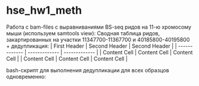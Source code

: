 # hse_hw1_meth

Работа с bam-files с выравниваниями BS-seq ридов на 11-ю хромосому мыши (используем samtools view):
Cводная таблица ридов, закартированных на участки 11347700-11367700 и 40185800-40195800 + дедупликация:
| First Header  | Second Header | Second Header |
| ------------- | ------------- | ------------- |
| Content Cell  | Content Cell  | Content Cell  |
| Content Cell  | Content Cell  | Content Cell  |

bash-скрипт для выполнения дедупликации для всех образцов одновременно:

